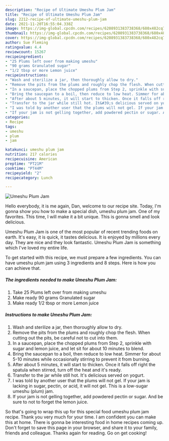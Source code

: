 ```yaml
---
description: "Recipe of Ultimate Umeshu Plum Jam"
title: "Recipe of Ultimate Umeshu Plum Jam"
slug: 2212-recipe-of-ultimate-umeshu-plum-jam
date: 2021-11-20T16:55:04.338Z
image: https://img-global.cpcdn.com/recipes/6208931383738368/680x482cq70/umeshu-plum-jam-recipe-main-photo.jpg
thumbnail: https://img-global.cpcdn.com/recipes/6208931383738368/680x482cq70/umeshu-plum-jam-recipe-main-photo.jpg
cover: https://img-global.cpcdn.com/recipes/6208931383738368/680x482cq70/umeshu-plum-jam-recipe-main-photo.jpg
author: Sue Fleming
ratingvalue: 4.4
reviewcount: 15267
recipeingredient:
- "25 Plums left over from making umeshu"
- "90 grams Granulated sugar"
- "1/2 tbsp or more Lemon juice"
recipeinstructions:
- "Wash and sterilize a jar, then thoroughly allow to dry."
- "Remove the pits from the plums and roughly chop the flesh. When cutting out the pits, be careful not to cut into them."
- "In a saucepan, place the chopped plums from Step 2, sprinkle with sugar and lemon juice, and let sit for about 10 minutes to blend."
- "Bring the saucepan to a boil, then reduce to low heat. Simmer for about 5-10 minutes while occasionally stirring to prevent it from burning."
- "After about 5 minutes, it will start to thicken. Once it falls off right the spatula when stirred, turn off the heat and it&#39;s ready."
- "Transfer to the jar while still hot. It&#39;s delicious served on yogurt."
- "I was told by another user that the plums will not gel. If your jam is lacking in sugar, pectin, or acid, it will not gel. This is a low-sugar umeshu (plum) jam."
- "If your jam is not gelling together, add powdered pectin or sugar. And be sure to not to forget the lemon juice."
categories:
- Recipe
tags:
- umeshu
- plum
- jam

katakunci: umeshu plum jam 
nutrition: 217 calories
recipecuisine: American
preptime: "PT21M"
cooktime: "PT44M"
recipeyield: "2"
recipecategory: Lunch

---
```



![Umeshu Plum Jam](https://img-global.cpcdn.com/recipes/6208931383738368/680x482cq70/umeshu-plum-jam-recipe-main-photo.jpg)

Hello everybody, it is me again, Dan, welcome to our recipe site. Today, I'm gonna show you how to make a special dish, umeshu plum jam. One of my favorites. This time, I will make it a bit unique. This is gonna smell and look delicious.

Umeshu Plum Jam is one of the most popular of recent trending foods on earth. It's easy, it is quick, it tastes delicious. It is enjoyed by millions every day. They are nice and they look fantastic. Umeshu Plum Jam is something which I've loved my entire life.




To get started with this recipe, we must prepare a few ingredients. You can have umeshu plum jam using 3 ingredients and 8 steps. Here is how you can achieve that.

<!--inarticleads1-->

##### The ingredients needed to make Umeshu Plum Jam:

1. Take 25 Plums left over from making umeshu
1. Make ready 90 grams Granulated sugar
1. Make ready 1/2 tbsp or more Lemon juice




<!--inarticleads2-->

##### Instructions to make Umeshu Plum Jam:

1. Wash and sterilize a jar, then thoroughly allow to dry.
1. Remove the pits from the plums and roughly chop the flesh. When cutting out the pits, be careful not to cut into them.
1. In a saucepan, place the chopped plums from Step 2, sprinkle with sugar and lemon juice, and let sit for about 10 minutes to blend.
1. Bring the saucepan to a boil, then reduce to low heat. Simmer for about 5-10 minutes while occasionally stirring to prevent it from burning.
1. After about 5 minutes, it will start to thicken. Once it falls off right the spatula when stirred, turn off the heat and it&#39;s ready.
1. Transfer to the jar while still hot. It&#39;s delicious served on yogurt.
1. I was told by another user that the plums will not gel. If your jam is lacking in sugar, pectin, or acid, it will not gel. This is a low-sugar umeshu (plum) jam.
1. If your jam is not gelling together, add powdered pectin or sugar. And be sure to not to forget the lemon juice.




So that's going to wrap this up for this special food umeshu plum jam recipe. Thank you very much for your time. I am confident you can make this at home. There is gonna be interesting food in home recipes coming up. Don't forget to save this page in your browser, and share it to your family, friends and colleague. Thanks again for reading. Go on get cooking!
